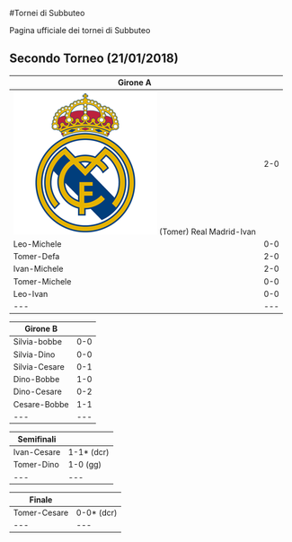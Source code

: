 #Tornei di Subbuteo

Pagina ufficiale dei tornei di Subbuteo


## Secondo Torneo (21/01/2018)

| Girone A | |
|---|---|
| ![](thumb/real.png) (Tomer) Real Madrid-Ivan    | 2-0 |
| Leo-Michele   | 0-0 |
| Tomer-Defa    | 2-0 |
| Ivan-Michele  | 2-0 |
| Tomer-Michele | 0-0 |
| Leo-Ivan      | 0-0 |
|---|---| 


| Girone B | |
|---|---|
| Silvia-bobbe   | 0-0 |
| Silvia-Dino    | 0-0 |
| Silvia-Cesare  | 0-1 |	
| Dino-Bobbe     | 1-0 |
| Dino-Cesare    | 0-2 |
| Cesare-Bobbe   | 1-1 |
|---|---| 

| Semifinali | |
|---|---|
| Ivan-Cesare | 1-1* (dcr) |
| Tomer-Dino  | 1-0 (gg)  |
|---|---|

| Finale | |
|---|---|
| Tomer-Cesare | 0-0* (dcr) |
|---|---|


